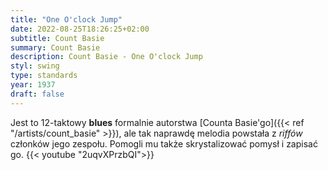```yaml
---
title: "One O'clock Jump"
date: 2022-08-25T18:26:25+02:00
subtitle: Count Basie
summary: Count Basie
description: Count Basie - One O'clock Jump
styl: swing
type: standards
year: 1937
draft: false
---
```

Jest to 12-taktowy __blues__ formalnie autorstwa [Counta Basie'go]({{< ref "/artists/count_basie" >}}), ale tak naprawdę
melodia powstała z _riffów_ członków jego zespołu. Pomogli mu także skrystalizować pomysł i zapisać go.
{{< youtube "2uqvXPrzbQI">}}